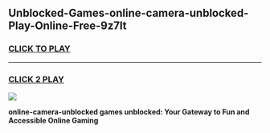 
## Unblocked-Games-online-camera-unblocked-Play-Online-Free-9z7lt
<h3>
<a href="https://premium76.site?title=online-camera-unblocked&ref=26A">CLICK TO PLAY</a></h3>
<hr>

<h3>
<a href="https://premium76.site?title=online-camera-unblocked&ref=26A">CLICK 2 PLAY</a>
  
</h3>

<a href="https://premium76.site?title=online-camera-unblocked&ref=26A"><img src="https://clearcache.store/games.png"></a>


**online-camera-unblocked games unblocked: Your Gateway to Fun and Accessible Online Gaming**
